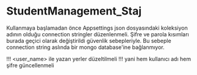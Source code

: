 # StudentManagement_Staj

Kullanmaya başlamadan önce Appsettings json dosyasındaki koleksiyon adının olduğu connection stringler düzenlenmeli. Şifre ve parola kısımları burada geçici olarak
değiştirildi güvenlik sebepleriyle. Bu sebeple connection string aslında bir mongo database'ine bağlanmıyor.



!!! <user_name> ile <password> yazan yerler düzeltilmeli !!!
  yani hem kullanıcı adı hem şifre güncellenmeli
